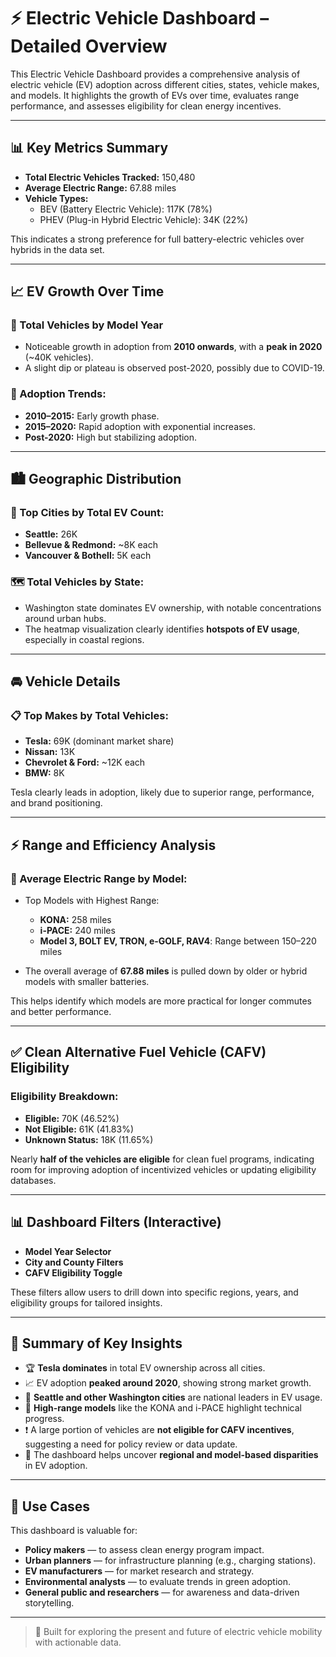 # ⚡ Electric Vehicle Dashboard – Detailed Overview

This Electric Vehicle Dashboard provides a comprehensive analysis of electric vehicle (EV) adoption across different cities, states, vehicle makes, and models. It highlights the growth of EVs over time, evaluates range performance, and assesses eligibility for clean energy incentives.

---

## 📊 Key Metrics Summary

- **Total Electric Vehicles Tracked:** 150,480  
- **Average Electric Range:** 67.88 miles  
- **Vehicle Types:**
  - BEV (Battery Electric Vehicle): 117K (78%)
  - PHEV (Plug-in Hybrid Electric Vehicle): 34K (22%)

This indicates a strong preference for full battery-electric vehicles over hybrids in the data set.

---

## 📈 EV Growth Over Time

### 🚗 Total Vehicles by Model Year
- Noticeable growth in adoption from **2010 onwards**, with a **peak in 2020** (~40K vehicles).
- A slight dip or plateau is observed post-2020, possibly due to COVID-19. 

### 📅 Adoption Trends:
- **2010–2015:** Early growth phase.
- **2015–2020:** Rapid adoption with exponential increases.
- **Post-2020:** High but stabilizing adoption.

---

## 🏙️ Geographic Distribution

### 📌 Top Cities by Total EV Count:
- **Seattle:** 26K  
- **Bellevue & Redmond:** ~8K each  
- **Vancouver & Bothell:** 5K each


### 🗺️ Total Vehicles by State:
- Washington state dominates EV ownership, with notable concentrations around urban hubs.
- The heatmap visualization clearly identifies **hotspots of EV usage**, especially in coastal regions.

---

## 🚘 Vehicle Details

### 📋 Top Makes by Total Vehicles:
- **Tesla:** 69K (dominant market share)
- **Nissan:** 13K  
- **Chevrolet & Ford:** ~12K each  
- **BMW:** 8K

Tesla clearly leads in adoption, likely due to superior range, performance, and brand positioning.

---

## ⚡ Range and Efficiency Analysis

### 🔋 Average Electric Range by Model:
- Top Models with Highest Range:
  - **KONA:** 258 miles  
  - **i-PACE:** 240 miles  
  - **Model 3, BOLT EV, TRON, e-GOLF, RAV4**: Range between 150–220 miles

- The overall average of **67.88 miles** is pulled down by older or hybrid models with smaller batteries.

This helps identify which models are more practical for longer commutes and better performance.

---

## ✅ Clean Alternative Fuel Vehicle (CAFV) Eligibility

### Eligibility Breakdown:
- **Eligible:** 70K (46.52%)  
- **Not Eligible:** 61K (41.83%)  
- **Unknown Status:** 18K (11.65%)

Nearly **half of the vehicles are eligible** for clean fuel programs, indicating room for improving adoption of incentivized vehicles or updating eligibility databases.

---

## 📊 Dashboard Filters (Interactive)

- **Model Year Selector**  
- **City and County Filters**  
- **CAFV Eligibility Toggle**

These filters allow users to drill down into specific regions, years, and eligibility groups for tailored insights.

---

## 📌 Summary of Key Insights

- 🏆 **Tesla dominates** in total EV ownership across all cities.
- 📈 EV adoption **peaked around 2020**, showing strong market growth.
- 🌆 **Seattle and other Washington cities** are national leaders in EV usage.
- 🔋 **High-range models** like the KONA and i-PACE highlight technical progress.
- ❗ A large portion of vehicles are **not eligible for CAFV incentives**, suggesting a need for policy review or data update.
- 🧭 The dashboard helps uncover **regional and model-based disparities** in EV adoption.

---

## 💼 Use Cases

This dashboard is valuable for:

- **Policy makers** — to assess clean energy program impact.
- **Urban planners** — for infrastructure planning (e.g., charging stations).
- **EV manufacturers** — for market research and strategy.
- **Environmental analysts** — to evaluate trends in green adoption.
- **General public and researchers** — for awareness and data-driven storytelling.

---

> 🚀 Built for exploring the present and future of electric vehicle mobility with actionable data.
